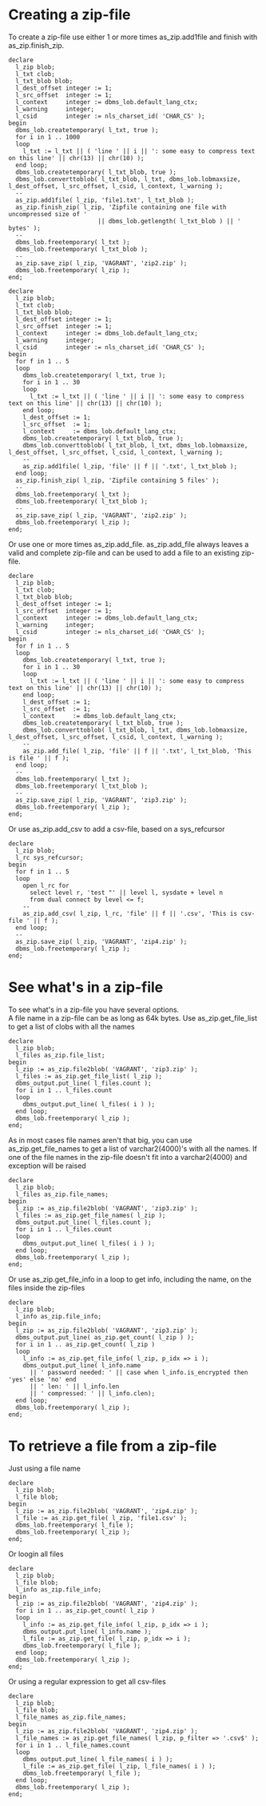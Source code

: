 # Creating a zip-file
To create a zip-file use either 1 or more times as_zip.add1file and finish with as_zip.finish_zip.

<pre><code>declare
  l_zip blob;
  l_txt clob;
  l_txt_blob blob;
  l_dest_offset integer := 1;
  l_src_offset  integer := 1;
  l_context     integer := dbms_lob.default_lang_ctx;
  l_warning     integer;
  l_csid        integer := nls_charset_id( 'CHAR_CS' );
begin
  dbms_lob.createtemporary( l_txt, true );
  for i in 1 .. 1000
  loop
    l_txt := l_txt || ( 'line ' || i || ': some easy to compress text on this line' || chr(13) || chr(10) );
  end loop;
  dbms_lob.createtemporary( l_txt_blob, true );
  dbms_lob.converttoblob( l_txt_blob, l_txt, dbms_lob.lobmaxsize, l_dest_offset, l_src_offset, l_csid, l_context, l_warning );
  --
  as_zip.add1file( l_zip, 'file1.txt', l_txt_blob );
  as_zip.finish_zip( l_zip, 'Zipfile containing one file with uncompressed size of '
                         || dbms_lob.getlength( l_txt_blob ) || '  bytes' );
  --
  dbms_lob.freetemporary( l_txt );
  dbms_lob.freetemporary( l_txt_blob );
  --
  as_zip.save_zip( l_zip, 'VAGRANT', 'zip2.zip' );
  dbms_lob.freetemporary( l_zip );
end;</code></pre>
<pre><code>declare
  l_zip blob;
  l_txt clob;
  l_txt_blob blob;
  l_dest_offset integer := 1;
  l_src_offset  integer := 1;
  l_context     integer := dbms_lob.default_lang_ctx;
  l_warning     integer;
  l_csid        integer := nls_charset_id( 'CHAR_CS' );
begin
  for f in 1 .. 5
  loop
    dbms_lob.createtemporary( l_txt, true );
    for i in 1 .. 30
    loop
      l_txt := l_txt || ( 'line ' || i || ': some easy to compress text on this line' || chr(13) || chr(10) );
    end loop;  
    l_dest_offset := 1;
    l_src_offset  := 1;
    l_context     := dbms_lob.default_lang_ctx;
    dbms_lob.createtemporary( l_txt_blob, true );
    dbms_lob.converttoblob( l_txt_blob, l_txt, dbms_lob.lobmaxsize, l_dest_offset, l_src_offset, l_csid, l_context, l_warning );
    --
    as_zip.add1file( l_zip, 'file' || f || '.txt', l_txt_blob );
  end loop;
  as_zip.finish_zip( l_zip, 'Zipfile containing 5 files' );
  --
  dbms_lob.freetemporary( l_txt );
  dbms_lob.freetemporary( l_txt_blob );
  --
  as_zip.save_zip( l_zip, 'VAGRANT', 'zip2.zip' );
  dbms_lob.freetemporary( l_zip );
end;</code></pre>
Or use one or more times as_zip.add_file. as_zip.add_file always leaves a valid and complete zip-file and can be used to add a file to an existing zip-file.

<pre><code>declare
  l_zip blob;
  l_txt clob;
  l_txt_blob blob;
  l_dest_offset integer := 1;
  l_src_offset  integer := 1;
  l_context     integer := dbms_lob.default_lang_ctx;
  l_warning     integer;
  l_csid        integer := nls_charset_id( 'CHAR_CS' );
begin
  for f in 1 .. 5
  loop
    dbms_lob.createtemporary( l_txt, true );
    for i in 1 .. 30
    loop
      l_txt := l_txt || ( 'line ' || i || ': some easy to compress text on this line' || chr(13) || chr(10) );
    end loop;  
    l_dest_offset := 1;
    l_src_offset  := 1;
    l_context     := dbms_lob.default_lang_ctx;
    dbms_lob.createtemporary( l_txt_blob, true );
    dbms_lob.converttoblob( l_txt_blob, l_txt, dbms_lob.lobmaxsize, l_dest_offset, l_src_offset, l_csid, l_context, l_warning );
    --
    as_zip.add_file( l_zip, 'file' || f || '.txt', l_txt_blob, 'This is file ' || f );
  end loop;
  --
  dbms_lob.freetemporary( l_txt );
  dbms_lob.freetemporary( l_txt_blob );
  --
  as_zip.save_zip( l_zip, 'VAGRANT', 'zip3.zip' );
  dbms_lob.freetemporary( l_zip );
end;</code></pre>
Or use as_zip.add_csv to add a csv-file, based on a sys_refcursor
<pre><code>declare
  l_zip blob;
  l_rc sys_refcursor;
begin
  for f in 1 .. 5
  loop
    open l_rc for
      select level r, 'test "' || level l, sysdate + level n
      from dual connect by level <= f;
    --
    as_zip.add_csv( l_zip, l_rc, 'file' || f || '.csv', 'This is csv-file ' || f );
  end loop;
  --
  as_zip.save_zip( l_zip, 'VAGRANT', 'zip4.zip' );
  dbms_lob.freetemporary( l_zip );
end;</code></pre>

# See what's in a zip-file
To see what's in a zip-file you have several options.  
A file name in a zip-file can be as long as 64k bytes. Use as_zip.get_file_list to get a list of clobs with all the names
<pre><code>declare
  l_zip blob;
  l_files as_zip.file_list;
begin
  l_zip := as_zip.file2blob( 'VAGRANT', 'zip3.zip' );
  l_files := as_zip.get_file_list( l_zip );
  dbms_output.put_line( l_files.count );
  for i in 1 .. l_files.count
  loop
    dbms_output.put_line( l_files( i ) );
  end loop;
  dbms_lob.freetemporary( l_zip );
end;</code></pre>
As in most cases file names aren't that big, you can use as_zip.get_file_names to get a list of varchar2(4000)'s with all the names. If one of the file names in the zip-file doesn't fit into a varchar2(4000) and exception will be raised
<pre><code>declare
  l_zip blob;
  l_files as_zip.file_names;
begin
  l_zip := as_zip.file2blob( 'VAGRANT', 'zip3.zip' );
  l_files := as_zip.get_file_names( l_zip );
  dbms_output.put_line( l_files.count );
  for i in 1 .. l_files.count
  loop
    dbms_output.put_line( l_files( i ) );
  end loop;
  dbms_lob.freetemporary( l_zip );
end;</code></pre>
Or use as_zip.get_file_info in a loop to get info, including the name, on the files inside the zip-files
<pre><code>declare
  l_zip blob;
  l_info as_zip.file_info;
begin
  l_zip := as_zip.file2blob( 'VAGRANT', 'zip3.zip' );
  dbms_output.put_line( as_zip.get_count( l_zip ) );
  for i in 1 .. as_zip.get_count( l_zip )
  loop
    l_info := as_zip.get_file_info( l_zip, p_idx => i );
    dbms_output.put_line( l_info.name
      || ' password needed: ' || case when l_info.is_encrypted then 'yes' else 'no' end
      || ' len: ' || l_info.len
      || ' compressed: ' || l_info.clen);
  end loop;
  dbms_lob.freetemporary( l_zip );
end;</code></pre>
# To retrieve a file from a zip-file
Just using a file name
<pre><code>declare
  l_zip blob;
  l_file blob;
begin
  l_zip := as_zip.file2blob( 'VAGRANT', 'zip4.zip' );
  l_file := as_zip.get_file( l_zip, 'file1.csv' );
  dbms_lob.freetemporary( l_file );
  dbms_lob.freetemporary( l_zip );
end;</code></pre>
Or loogin all files
<pre><code>declare
  l_zip blob;
  l_file blob;
  l_info as_zip.file_info;
begin
  l_zip := as_zip.file2blob( 'VAGRANT', 'zip4.zip' );
  for i in 1 .. as_zip.get_count( l_zip )
  loop
    l_info := as_zip.get_file_info( l_zip, p_idx => i );
    dbms_output.put_line( l_info.name );
    l_file := as_zip.get_file( l_zip, p_idx => i );
    dbms_lob.freetemporary( l_file );
  end loop;
  dbms_lob.freetemporary( l_zip );
end;</code></pre>
Or using a regular expression to get all csv-files
<pre><code>declare
  l_zip blob;
  l_file blob;
  l_file_names as_zip.file_names;
begin
  l_zip := as_zip.file2blob( 'VAGRANT', 'zip4.zip' );
  l_file_names := as_zip.get_file_names( l_zip, p_filter => '.csv$' );
  for i in 1 .. l_file_names.count
  loop
    dbms_output.put_line( l_file_names( i ) );  
    l_file := as_zip.get_file( l_zip, l_file_names( i ) );
    dbms_lob.freetemporary( l_file );
  end loop;
  dbms_lob.freetemporary( l_zip );
end;</code></pre>

